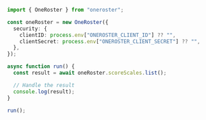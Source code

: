 <!-- Start SDK Example Usage [usage] -->
```typescript
import { OneRoster } from "oneroster";

const oneRoster = new OneRoster({
  security: {
    clientID: process.env["ONEROSTER_CLIENT_ID"] ?? "",
    clientSecret: process.env["ONEROSTER_CLIENT_SECRET"] ?? "",
  },
});

async function run() {
  const result = await oneRoster.scoreScales.list();

  // Handle the result
  console.log(result);
}

run();

```
<!-- End SDK Example Usage [usage] -->